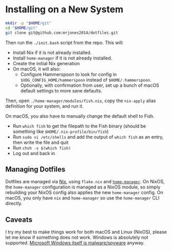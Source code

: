 # Installing on a New System

```bash
mkdir -p "$HOME/git"
cd "$HOME/git"
git clone git@github.com:mrjones2014/dotfiles.git
```

Then run the `./init.bash` script from the repo. This will:

- Install Nix if it is not already installed.
- Install `home-manager` if it is not already installed.
- Create the initial Nix generation
- On macOS, it will also:
  - Configure Hammerspoon to look for config in `$XDG_CONFIG_HOME/hammerspoon` instead of `$HOME/.hammerspoon`.
  - Optionally, with confirmation from user, set up a bunch of macOS default settings to more sane defaults.

Then, open `./home-manager/modules/fish.nix`, copy the `nix-apply` alias definition for your system, and run it.

On macOS, you also have to manually change the default shell to Fish.

- Run `which fish` to get the filepath to the Fish binary (should be something like `$HOME/.nix-profile/bin/fish`)
- Run `sudo vi /etc/shells` and add the output of `which fish` as an entry, then write the file and quit
- Run `chsh -s $(which fish)`
- Log out and back in

## Managing Dotfiles

Dotfiles are managed via [Nix](https://nixos.org/), using `flake.nix` and [`home-manager`](https://github.com/nix-community/home-manager).
On NixOS, the `home-manager` configuration is managed as a NixOS module, so simply rebuilding your NixOS config also applies the new
`home-manager` config. On macOS, you only have `nix` and `home-manager` so use the `home-manager` CLI directly.

## Caveats

I try my best to make things work for both macOS and Linux (NixOS), please let me know if something does not work.
Windows is absolutely not supported. [Microsoft Windows itself is malware/spyware](https://www.gnu.org/proprietary/malware-microsoft.html) anyway.
